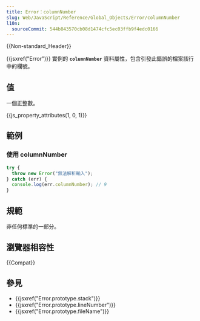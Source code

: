 ```yaml
---
title: Error：columnNumber
slug: Web/JavaScript/Reference/Global_Objects/Error/columnNumber
l10n:
  sourceCommit: 544b843570cb08d1474cfc5ec03ffb9f4edc0166
---
```


{{Non-standard_Header}}

{{jsxref("Error")}} 實例的 **`columnNumber`** 資料屬性，包含引發此錯誤的檔案該行中的欄號。

## 值

一個正整數。

{{js_property_attributes(1, 0, 1)}}

## 範例

### 使用 columnNumber

```js
try {
  throw new Error("無法解析輸入");
} catch (err) {
  console.log(err.columnNumber); // 9
}
```

## 規範

非任何標準的一部分。

## 瀏覽器相容性

{{Compat}}

## 參見

- {{jsxref("Error.prototype.stack")}}
- {{jsxref("Error.prototype.lineNumber")}}
- {{jsxref("Error.prototype.fileName")}}
